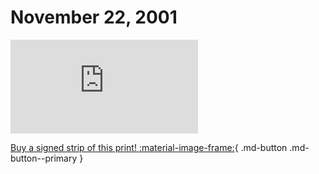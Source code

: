 # November 22, 2001

![](https://www.achewood.com/comic.php?date=11222001)

[Buy a signed strip of this print! :material-image-frame:](https://achewood-holiday-pop-up.myshopify.com/products/strip#11222001){ .md-button .md-button--primary }

